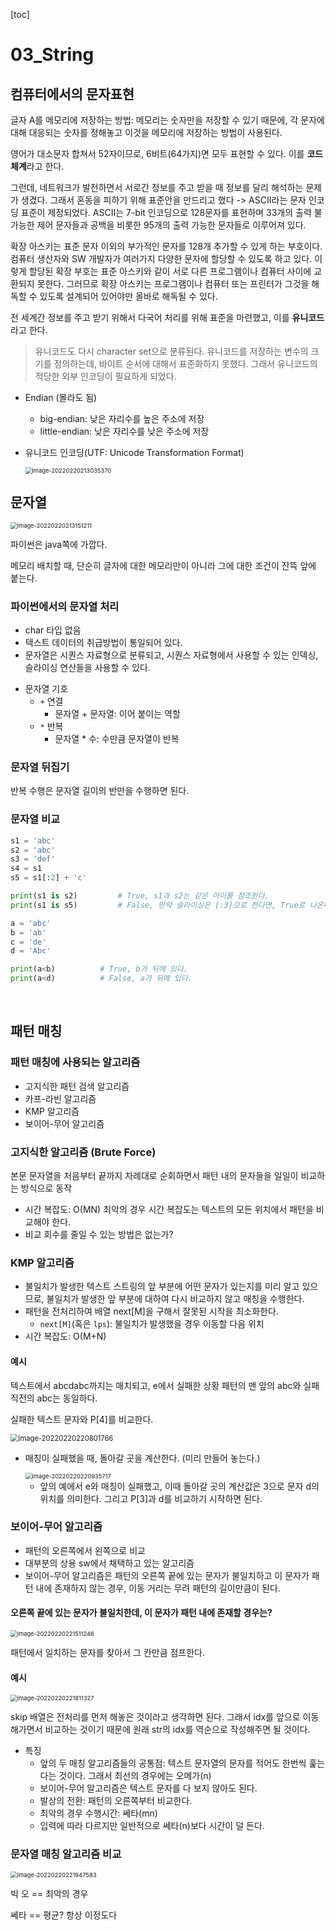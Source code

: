 [toc]

# 03_String

## 컴퓨터에서의 문자표현

글자 A를 메모리에 저장하는 방법: 메모리는 숫자만을 저장할 수 있기 때문에, 각 문자에 대해 대응되는 숫자를 정해놓고 이것을 메모리에 저장하는 방법이 사용된다. 

영어가 대소문자 합쳐서 52자이므로, 6비트(64가지)면 모두 표현할 수 있다. 이를 **코드체계**라고 한다.

그런데, 네트워크가 발전하면서 서로간 정보를 주고 받을 때 정보를 달리 해석하는 문제가 생겼다. 그래서 혼동을 피하기 위해 표준안을 만드리고 했다 -> ASCII라는 문자 인코딩 표준이 제정되었다. ASCII는 7-bit 인코딩으로 128문자를 표현하며 33개의 출력 불가능한 제어 문자들과 공백을 비롯한 95개의 출력 가능한 문자들로 이루어져 있다.

확장 아스키는 표준 문자 이외의 부가적인 문자를 128개 추가할 수 있게 하는 부호이다. 컴퓨터 생산자와 SW 개발자가 여러가지 다양한 문자에 할당할 수 있도록 하고 있다. 이렇게 할당된 확장 부호는 표준 아스키와 같이 서로 다른 프로그램이나 컴퓨터 사이에 교환되지 못한다. 그러므로 확장 아스키는 프로그램이나 컴퓨터 또는 프린터가 그것을 해독할 수 있도록 설계되어 있어야만 올바로 해독될 수 있다.

전 세계간 정보를 주고 받기 위해서 다국어 처리를 위해 표준을 마련했고, 이를 **유니코드**라고 한다.

> 유니코드도 다시 character set으로 분류된다. 유니코드를 저장하는 변수의 크기를 정의하는데, 바이트 순서에 대해서 표준화하지 못했다. 그래서 유니코드의 적당한 외부 인코딩이 필요하게 되었다.



* Endian (몰라도 됨)
  * big-endian: 낮은 자리수를 높은 주소에 저장
  * little-endian: 낮은 자리수를 낮은 주소에 저장



* 유니코드 인코딩(UTF: Unicode Transformation Format)

  <img src="03_String.assets/image-20220220213035370.png" alt="image-20220220213035370" style="zoom:67%;" />

## 문자열

<img src="03_String.assets/image-20220220213151211.png" alt="image-20220220213151211" style="zoom:67%;" />

파이썬은 java쪽에 가깝다.

메모리 배치할 때, 단순히 글자에 대한 메모리만이 아니라 그에 대한 조건이 잔뜩 앞에 붙는다.



### 파이썬에서의 문자열 처리

- char 타입 없음
- 텍스트 데이터의 취급방법이 통일되어 있다.
- 문자열은 시퀀스 자료형으로 분류되고, 시퀀스 자료형에서 사용할 수 있는 인덱싱, 슬라이싱 연산들을 사용할 수 있다.



* 문자열 기호
  * `+` 연결
    * 문자열 + 문자열: 이어 붙이는 역할
  * `*` 반복
    * 문자열 * 수: 수만큼 문자열이 반복



### 문자열 뒤집기

반복 수행은 문자열 길이의 반만을 수행하면 된다.



### 문자열 비교

```python
s1 = 'abc'
s2 = 'abc'
s3 = 'def'
s4 = s1
s5 = s1[:2] + 'c'

print(s1 is s2)			# True, s1과 s2는 같은 아이를 참조한다.
print(s1 is s5)			# False, 만약 슬라이싱은 [:3]으로 한다면, True로 나온다.
```

```python
a = 'abc'
b = 'ab'
c = 'de'
d = 'Abc'

print(a<b)			# True, b가 뒤에 있다.
print(a<d)			# False, a가 뒤에 있다.
```

​	

## 패턴 매칭

### 패턴 매칭에 사용되는 알고리즘

* 고지식한 패턴 검색 알고리즘
* 카프-라빈 알고리즘
* KMP 알고리즘
* 보이어-무어 알고리즘



### 고지식한 알고리즘 (Brute Force)

본문 문자열을 처음부터 끝까지 차례대로 순회하면서 패턴 내의 문자들을 일일이 비교하는 방식으로 동작

* 시간 복잡도: O(MN)
  최악의 경우 시간 복잡도는 텍스트의 모든 위치에서 패턴을 비교해야 한다.
* 비교 회수를 줄일 수 있는 방법은 없는가?



### KMP 알고리즘

- 불일치가 발생한 텍스트 스트링의 앞 부분에 어떤 문자가 있는지를 미리 알고 있으므로, 불일치가 발생한 앞 부분에 대하여 다시 비교하지 않고 매칭을 수행한다.
- 패턴을 전처리하여 배열 next[M]을 구해서 잘못된 시작을 최소화한다.
  - `next[M]`(혹은 `lps`): 불일치가 발생했을 경우 이동할 다음 위치
- 시간 복잡도: O(M+N)



#### 예시

텍스트에서 abcdabc까지는 매치되고, e에서 실패한 상황 패턴의 맨 앞의 abc와 실패 직전의 abc는 동일하다. 

실패한 텍스트 문자와 P[4]를 비교한다.



<img src="03_String.assets/image-20220220220801766.png" alt="image-20220220220801766" style="zoom:80%;" />

* 매칭이 실패했을 때, 돌아갈 곳을 계산한다. (미리 만들어 놓는다.)

  <img src="03_String.assets/image-20220220220935717.png" alt="image-20220220220935717" style="zoom:67%;" />

  * 앞의 예에서 e와 매칭이 실패했고, 이때 돌아갈 곳의 계산값은 3으로 문자 d의 위치를 의미한다. 그리고 P[3]과 d를 비교하기 시작하면 된다.



### 보이어-무어 알고리즘

* 패턴의 오른쪽에서 왼쪽으로 비교
* 대부분의 상용 sw에서 채택하고 있는 알고리즘
* 보이어-무어 알고리즘은 패턴의 오른쪽 끝에 있는 문자가 불일치하고 이 문자가 패턴 내에 존재하지 않는 경우, 이동 거리는 무려 패턴의 길이만큼이 된다.



#### 오른쪽 끝에 있는 문자가 불일치한데, 이 문자가 패턴 내에 존재할 경우는?

<img src="03_String.assets/image-20220220221511246.png" alt="image-20220220221511246" style="zoom:67%;" />

패턴에서 일치하는 문자를 찾아서 그 칸만큼 점프한다.



#### 예시

<img src="03_String.assets/image-20220220221811327.png" alt="image-20220220221811327" style="zoom:67%;" />

skip 배열은 전처리를 먼저 해놓은 것이라고 생각하면 된다. 그래서 idx를 앞으로 이동해가면서 비교하는 것이기 때문에 원래 str의 idx를 역순으로 작성해주면 될 것이다.



* 특징
  * 앞의 두 매칭 알고리즘들의 공통점: 텍스트 문자열의 문자를 적어도 한번씩 훑는다는 것이다. 그래서 최선의 경우에는 오메가(n)
  * 보이어-무어 알고리즘은 텍스트 문자를 다 보지 않아도 된다.
  * 발상의 전환: 패턴의 오른쪽부터 비교한다.
  * 최악의 경우 수행시간: 쎄타(mn)
  * 입력에 따라 다르지만 일반적으로 쎄타(n)보다 시간이 덜 든다.



### 문자열 매칭 알고리즘 비교

<img src="03_String.assets/image-20220220221947583.png" alt="image-20220220221947583" style="zoom:67%;" />

빅 오 == 최악의 경우

쎄타 == 평균? 항상 이정도다

